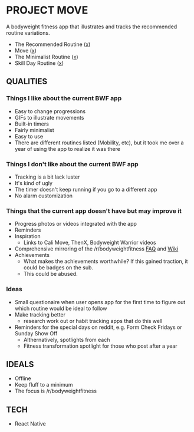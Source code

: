 # PROJECT MOVE

A bodyweight fitness app that illustrates and tracks the recommended routine variations.

* The Recommended Routine ([x](https://www.reddit.com/r/bodyweightfitness/wiki/kb/recommended_routine))
* Move ([x](https://www.reddit.com/r/bodyweightfitness/wiki/move))
* The Minimalist Routine ([x](https://www.reddit.com/r/bodyweightfitness/wiki/minroutine))
* Skill Day Routine ([x](https://www.reddit.com/r/bodyweightfitness/wiki/kb/skillday))

## QUALITIES

### Things I like about the current BWF app

* Easy to change progressions
* GIFs to illustrate movements
* Built-in timers
* Fairly minimalist
* Easy to use
* There are different routines listed (Mobility, etc), but it took me over a year of using the app to realize it was there

### Things I don't like about the current BWF app

* Tracking is a bit lack luster
* It's kind of ugly
* The timer doesn't keep running if you go to a different app
* No alarm customization

### Things that the current app doesn't have but may improve it

* Progress photos or videos integrated with the app
* Reminders
* Inspiration
  * Links to Cali Move, ThenX, Bodyweight Warrior videos
* Comprehensive mirroring of the /r/bodyweightfitness [FAQ](https://www.reddit.com/r/bodyweightfitness/wiki/faq) and [Wiki](https://www.reddit.com/r/bodyweightfitness/wiki/index)
* Achievements
  * What makes the achievements worthwhile? If this gained traction, it could be badges on the sub.
  * This could be abused.

### Ideas

* Small questionaire when user opens app for the first time to figure out which routine would be ideal to follow
* Make tracking better
  * research work out or habit tracking apps that do this well
* Reminders for the special days on reddit, e.g. Form Check Fridays or Sunday Show Off
  * Althernatively, spotlights from each
  * Fitness transformation spotlight for those who post after a year

## IDEALS

* Offline
* Keep fluff to a minimum
* The focus is /r/bodyweightfitness

## TECH

* React Native

